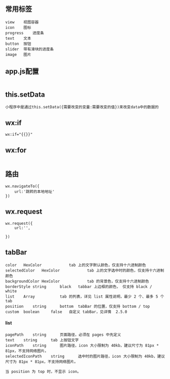 ## 常用标签

```
view	视图容器
icon	图标
progress	进度条
text	文本
button	按钮
slider	带有滑块的进度条
image	图片
```

## app.js配置

```

```

## this.setData

```
小程序中是通过this.setData({需要改变的变量:需要改变的值})来改变data中的数据的
```

## wx:if 

```
wx:if="{{}}"
```

## wx:for

```

```

## 路由

```
wx.navigateTo({
	url:'跳转的本地地址'
})
```

## wx.request

```
wx.request({
	url:'',
	
})
```

## tabBar

```
color	HexColor			tab 上的文字默认颜色，仅支持十六进制颜色	
selectedColor	HexColor			tab 上的文字选中时的颜色，仅支持十六进制颜色	
backgroundColor	HexColor			tab 的背景色，仅支持十六进制颜色	
borderStyle	string		black	tabbar 上边框的颜色， 仅支持 black / white	
list	Array			tab 的列表，详见 list 属性说明，最少 2 个、最多 5 个 tab	
position	string		bottom	tabBar 的位置，仅支持 bottom / top	
custom	boolean		false	自定义 tabBar，见详情	2.5.0
```

#### list

```
pagePath	string		页面路径，必须在 pages 中先定义
text	string		tab 上按钮文字
iconPath	string		图片路径，icon 大小限制为 40kb，建议尺寸为 81px * 81px，不支持网络图片。
selectedIconPath	string		选中时的图片路径，icon 大小限制为 40kb，建议尺寸为 81px * 81px，不支持网络图片。

当 position 为 top 时，不显示 icon。
```

